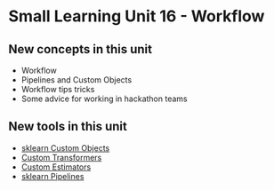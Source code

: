 # Small Learning Unit 16 - Workflow

## New concepts in this unit

* Workflow
* Pipelines and Custom Objects
* Workflow tips tricks
* Some advice for working in hackathon teams

## New tools in this unit

- [sklearn Custom Objects](https://scikit-learn.org/stable/developers/develop.html#different-objects)
- [Custom Transformers](https://scikit-learn.org/stable/modules/preprocessing.html#custom-transformers)
- [Custom Estimators](https://scikit-learn.org/stable/developers/develop.html#rolling-your-own-estimator)
- [sklearn Pipelines](http://scikit-learn.org/stable/modules/generated/sklearn.pipeline.Pipeline.html)
